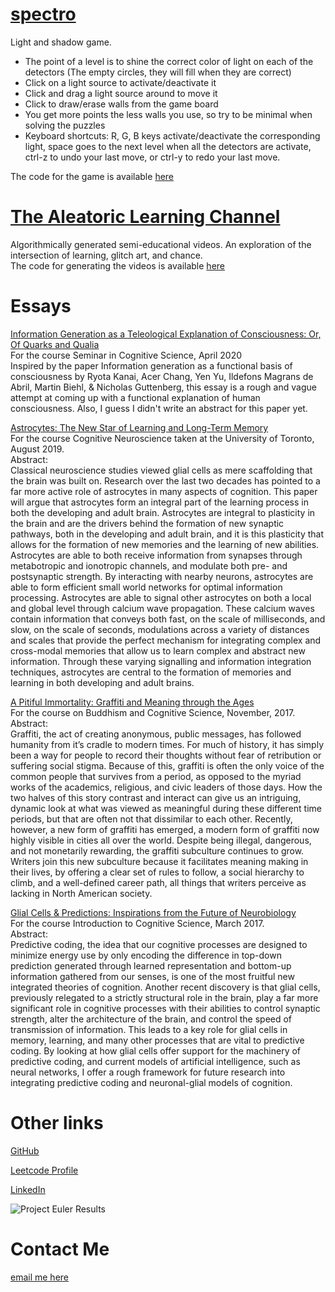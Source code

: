 # [spectro](https://tylerweston.github.io/spectro/)
Light and shadow game.  

- The point of a level is to shine the correct color of light on each of the detectors (The empty circles, they will fill when they are correct)
- Click on a light source to activate/deactivate it
- Click and drag a light source around to move it
- Click to draw/erase walls from the game board
- You get more points the less walls you use, so try to be minimal when solving the puzzles
- Keyboard shortcuts: R, G, B keys activate/deactivate the corresponding light, space goes to the next level when all the detectors are activate, ctrl-z to undo your last move, or ctrl-y to redo your last move.  
  
The code for the game is available [here](https://github.com/tylerweston/spectro) 

# [The Aleatoric Learning Channel](https://www.youtube.com/channel/UC2wcr8bK-dM88mLCOqik9ow)  
Algorithmically generated semi-educational videos. An exploration of the intersection of learning, glitch art, and chance.  
The code for generating the videos is available [here](https://github.com/tylerweston/talc)

# Essays  
[Information Generation as a Teleological Explanation of Consciousness: Or, Of Quarks and Qualia](https://htmlpreview.github.io/?https://tylerweston.github.io/COG402.html)  
For the course Seminar in Cognitive Science, April 2020  
Inspired by the paper Information generation as a functional basis of consciousness by Ryota Kanai, Acer Chang, Yen Yu, Ildefons Magrans de Abril, Martin Biehl, & Nicholas Guttenberg, this essay is a rough and vague attempt at coming up with a functional explanation of human consciousness. Also, I guess I didn't write an abstract for this paper yet. 


[Astrocytes: The New Star of Learning and Long-Term Memory](https://htmlpreview.github.io/?https://tylerweston.github.io/PSY493.html)  
For the course Cognitive Neuroscience taken at the University of Toronto, August 2019.  
Abstract:  
Classical neuroscience studies viewed glial cells as mere scaffolding that the brain was built on. Research over the last two decades has pointed to a far more active role of astrocytes in many aspects of cognition. This paper will argue that astrocytes form an integral part of the learning process in both the developing and adult brain. Astrocytes are integral to plasticity in the brain and are the drivers behind the formation of new synaptic pathways, both in the developing and adult brain, and it is this plasticity that allows for the formation of new memories and the learning of new abilities. Astrocytes are able to both receive information from synapses through metabotropic and ionotropic channels, and modulate both pre- and postsynaptic strength. By interacting with nearby neurons, astrocytes are able to form efficient small world networks for optimal information processing. Astrocytes are able to signal other astrocytes on both a local and global level through calcium wave propagation. These calcium waves contain information that conveys both fast, on the scale of milliseconds, and slow, on the scale of seconds, modulations across a variety of distances and scales that provide the perfect mechanism for integrating complex and cross-modal memories that allow us to learn complex and abstract new information.  Through these varying signalling and information integration techniques, astrocytes are central to the formation of memories and learning in both developing and adult brains.

[A Pitiful Immortality: Graffiti and Meaning through the Ages](https://htmlpreview.github.io/?https://tylerweston.github.io/GRAFFITIESSAYFINAL.html)  
For the course on Buddhism and Cognitive Science, November, 2017.  
Abstract:  
Graffiti, the act of creating anonymous, public messages, has followed humanity from it’s cradle to modern times. For much of history, it has simply been a way for people to record their thoughts without fear of retribution or suffering social stigma. Because of this, graffiti is often the only voice of the common people that survives from a period, as opposed to the myriad works of the academics, religious, and civic leaders of those days. How the two halves of this story contrast and interact can give us an intriguing, dynamic look at what was viewed as meaningful during these different time periods, but that are often not that dissimilar to each other. Recently, however, a new form of graffiti has emerged, a modern form of graffiti now highly visible in cities all over the world. Despite being illegal, dangerous, and not monetarily rewarding, the graffiti subculture continues to grow. Writers join this new subculture because it facilitates meaning making in their lives, by offering a clear set of rules to follow, a social hierarchy to climb, and a well-defined career path, all things that writers perceive as lacking in North American society.
  
  
[Glial Cells & Predictions: Inspirations from the Future of Neurobiology](https://htmlpreview.github.io/?https://tylerweston.github.io/ESSAYTWO.html)  
For the course Introduction to Cognitive Science, March 2017.  
Abstract:  
Predictive coding, the idea that our cognitive processes are designed to minimize energy use by only encoding the difference in top-down prediction generated through learned representation and bottom-up information gathered from our senses, is one of the most fruitful new integrated theories of cognition. Another recent discovery is that glial cells, previously relegated to a strictly structural role in the brain, play a far more significant role in cognitive processes with their abilities to control synaptic strength, alter the architecture of the brain, and control the speed of transmission of information. This leads to a key role for glial cells in memory, learning, and many other processes that are vital to predictive coding. By looking at how glial cells offer support for the machinery of predictive coding, and current models of artificial intelligence, such as neural networks, I offer a rough framework for future research into integrating predictive coding and neuronal-glial models of cognition.


# Other links
[GitHub](https://github.com/tylerweston)

[Leetcode Profile](https://leetcode.com/tylerjohnweston/)  

[LinkedIn](https://www.linkedin.com/in/tylerjweston/)

![Project Euler Results](https://projecteuler.net/profile/tylerjohnweston.png)



# Contact Me
<a href="mailto:tylerjohnweston@gmail.com">email me here</a>
